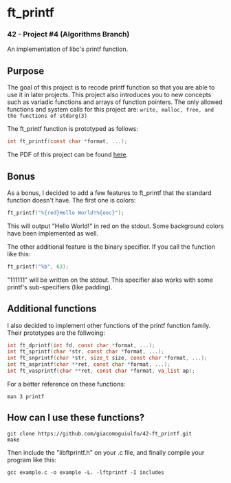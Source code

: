# ft_printf
### 42 - Project #4 (Algorithms Branch)

An implementation of libc's printf function.

## Purpose

The goal of this project is to recode printf function so that you are able to use it in later projects. This project
also introduces you to new concepts such as variadic functions and arrays of function pointers. The only allowed functions and system calls for this project are: ```write, malloc, free, and the functions of stdarg(3)``` 

The ft_printf function
is prototyped as follows:

```C
int ft_printf(const char *format, ...);
```

The PDF of this project can be found [here].

## Bonus

As a bonus, I decided to add a few features to ft_printf that the standard function doesn't have. The first one is colors:
```C
ft_printf("%{red}Hello World!%{eoc}");
```
This will output "Hello World!" in red on the stdout. Some background colors have been implemented as well.

The other additional feature is the binary specifier. If you call the function like this:
```C
ft_printf("%b", 63);
```
"111111" will be written on the stdout. This specifier also works with some printf's sub-specifiers (like padding).

## Additional functions

I also decided to implement other functions of the printf function family. Their prototypes are the follwoing:

```C
int ft_dprintf(int fd, const char *format, ...);
int ft_sprintf(char *str, const char *format, ...);
int ft_snprintf(char *str, size_t size, const char *format, ...);
int ft_asprintf(char **ret, const char *format, ...);
int ft_vasprintf(char **ret, const char *format, va_list ap);
```

For a better reference on these functions:
```
man 3 printf
```

## How can I use these functions?

```
git clone https://github.com/giacomoguiulfo/42-ft_printf.git
make
```
Then include the "libftprintf.h" on your .c file, and finally compile your program like this:
```
gcc example.c -o example -L. -lftprintf -I includes
```

[here]: https://github.com/giacomoguiulfo/42-ft_printf/blob/master/ft_printf.en.pdf
